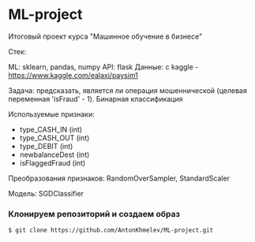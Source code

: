 # ML-project

Итоговый проект курса "Машинное обучение в бизнесе"

Стек:

ML: sklearn, pandas, numpy
API: flask
Данные: с kaggle - https://www.kaggle.com/ealaxi/paysim1

Задача: предсказать, является ли операция мошеннической (целевая переменная 'isFraud' - 1). Бинарная классификация

Используемые признаки:

- type_CASH_IN (int) 
- type_CASH_OUT (int) 
- type_DEBIT (int) 
- newbalanceDest (int) 
- isFlaggedFraud (int)


Преобразования признаков: RandomOverSampler, StandardScaler

Модель: SGDClassifier

### Клонируем репозиторий и создаем образ
```
$ git clone https://github.com/AntonKhmelev/ML-project.git
```

